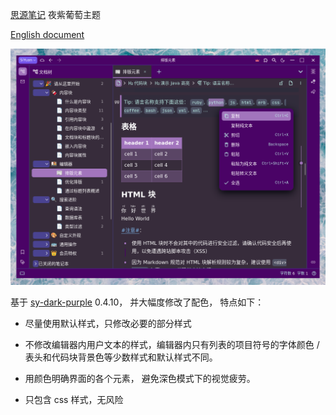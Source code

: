 [思源笔记](https://github.com/siyuan-note/siyuan) 夜紫葡萄主题

[English document](./README.md)

![avatar](preview.png)

基于 [sy-dark-purple](https://github.com/frostime/sy-dark-purple) 0.4.10， 并大幅度修改了配色， 特点如下：

* 尽量使用默认样式，只修改必要的部分样式

* 不修改编辑器内用户文本的样式，编辑器内只有列表的项目符号的字体颜色 / 表头和代码块背景色等少数样式和默认样式不同。

* 用颜色明确界面的各个元素， 避免深色模式下的视觉疲劳。
  
* 只包含 css 样式，无风险